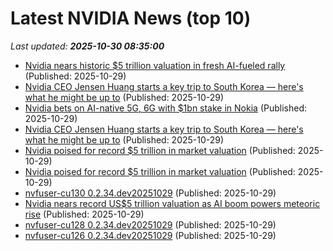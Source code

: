 # Latest NVIDIA News (top 10)
_Last updated: **2025-10-30 08:35:00**_

- [Nvidia nears historic $5 trillion valuation in fresh AI-fueled rally](https://economictimes.indiatimes.com/tech/technology/nvidia-nears-historic-5-trillion-valuation-in-fresh-ai-fueled-rally/articleshow/124894741.cms) (Published: 2025-10-29)
- [Nvidia CEO Jensen Huang starts a key trip to South Korea — here's what he might be up to](https://biztoc.com/x/dbb0c5dc5f8ea69c) (Published: 2025-10-29)
- [Nvidia bets on AI-native 5G, 6G with $1bn stake in Nokia](https://biztoc.com/x/36f638d5be33f2af) (Published: 2025-10-29)
- [Nvidia CEO Jensen Huang starts a key trip to South Korea — here's what he might be up to](https://www.cnbc.com/2025/10/29/nvidia-ceo-jensen-huang-south-korea-trip-what-to-expect.html) (Published: 2025-10-29)
- [Nvidia poised for record $5 trillion in market valuation](https://biztoc.com/x/df096de2cf933dbd) (Published: 2025-10-29)
- [Nvidia poised for record $5 trillion in market valuation](https://www.channelnewsasia.com/business/nvidia-nears-historic-5-trillion-valuation-in-fresh-ai-fueled-rally-5432231) (Published: 2025-10-29)
- [nvfuser-cu130 0.2.34.dev20251029](https://pypi.org/project/nvfuser-cu130/0.2.34.dev20251029/) (Published: 2025-10-29)
- [Nvidia nears record US$5 trillion valuation as AI boom powers meteoric rise](https://www.channelnewsasia.com/world/nvidia-record-valuation-5-trillion-ai-boom-5432231) (Published: 2025-10-29)
- [nvfuser-cu128 0.2.34.dev20251029](https://pypi.org/project/nvfuser-cu128/0.2.34.dev20251029/) (Published: 2025-10-29)
- [nvfuser-cu126 0.2.34.dev20251029](https://pypi.org/project/nvfuser-cu126/0.2.34.dev20251029/) (Published: 2025-10-29)
